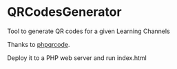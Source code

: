 # QRCodesGenerator

Tool to generate QR codes for a given Learning Channels

Thanks to [phpqrcode](http://phpqrcode.sourceforge.net/).

Deploy it to a PHP web server and run index.html

